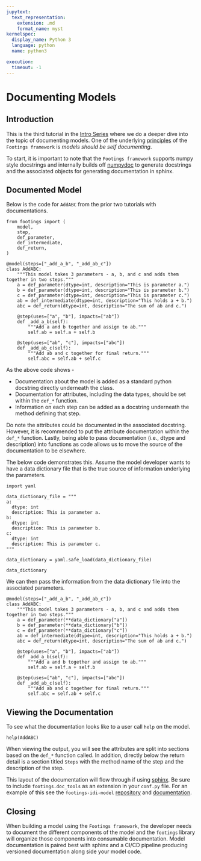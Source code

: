 ```yaml
---
jupytext:
  text_representation:
    extension: .md
    format_name: myst
kernelspec:
  display_name: Python 3
  language: python
  name: python3

execution:
  timeout: -1
---
```


# Documenting Models

## Introduction

This is the third tutorial in the [Intro Series](index.md) where we do a deeper dive into the topic of documenting models. One of the underlying [principles](../../principles.md) of the `Footings framework` is *models should be self documenting*.

To start, it is important to note that the `Footings framework` supports numpy style docstrings and internally builds off [numpydoc](https://numpydoc.readthedocs.io/en/latest/) to generate docstrings and the associated objects for generating documentation in sphinx.

## Documented Model

Below is the code for `AddABC` from the prior two tutorials with documentations.

```{code-cell} ipython3
from footings import (
    model,
    step,
    def_parameter,
    def_intermediate,
    def_return,
)

@model(steps=["_add_a_b", "_add_ab_c"])
class AddABC:
    """This model takes 3 parameters - a, b, and c and adds them together in two steps."""
    a = def_parameter(dtype=int, description="This is parameter a.")
    b = def_parameter(dtype=int, description="This is parameter b.")
    c = def_parameter(dtype=int, description="This is parameter c.")
    ab = def_intermediate(dtype=int, description="This holds a + b.")
    abc = def_return(dtype=int, description="The sum of ab and c.")

    @step(uses=["a", "b"], impacts=["ab"])
    def _add_a_b(self):
        """Add a and b together and assign to ab."""
        self.ab = self.a + self.b

    @step(uses=["ab", "c"], impacts=["abc"])
    def _add_ab_c(self):
        """Add ab and c together for final return."""
        self.abc = self.ab + self.c
```

As the above code shows -

- Documentation about the model is added as a standard python docstring directly underneath the class.
- Documentation for attributes, including the data types, should be set within the `def_*` function.
- Information on each step can be added as a docstring underneath the method defining that step.

Do note the attributes could be documented in the associated docstring. However, it is recommended to put the attribute documentation within the `def_*` function. Lastly, being able to pass documentation (i.e., dtype and description) into functions as code allows us to move the source of the documentation to be elsewhere.

The below code demonstrates this. Assume the model developer wants to have a data dictionary file that is the true source of information underlying the parameters.

```{code-cell} ipython3
import yaml

data_dictionary_file = """
a:
  dtype: int
  description: This is parameter a.
b:
  dtype: int
  description: This is parameter b.
c:
  dtype: int
  description: This is parameter c.
"""

data_dictionary = yaml.safe_load(data_dictionary_file)

data_dictionary
```

We can then pass the information from the data dictionary file into the associated parameters.

```{code-cell} ipython3
@model(steps=["_add_a_b", "_add_ab_c"])
class AddABC:
    """This model takes 3 parameters - a, b, and c and adds them together in two steps."""
    a = def_parameter(**data_dictionary["a"])
    b = def_parameter(**data_dictionary["b"])
    c = def_parameter(**data_dictionary["c"])
    ab = def_intermediate(dtype=int, description="This holds a + b.")
    abc = def_return(dtype=int, description="The sum of ab and c.")

    @step(uses=["a", "b"], impacts=["ab"])
    def _add_a_b(self):
        """Add a and b together and assign to ab."""
        self.ab = self.a + self.b

    @step(uses=["ab", "c"], impacts=["abc"])
    def _add_ab_c(self):
        """Add ab and c together for final return."""
        self.abc = self.ab + self.c
```

## Viewing the Documentation

To see what the documentation looks like to a user call `help` on the model.

```{code-cell} ipython3
help(AddABC)
```

When viewing the output, you will see the attributes are split into sections based on the `def_*` function called. In addition, directly below the return detail is a section titled `Steps` with the method name of the step and the description of the step.

This layout of the  documentation will flow through if using [sphinx](https://www.sphinx-doc.org/en/master/). Be sure to include `footings.doc_tools` as an extension in your `conf.py` file. For an example of this see the `footings-idi-model` [repository](https://github.com/footings/footings-idi-model) and [documentation](https://footings-idi-model.readthedocs.io/en/master/).

## Closing

When building a model using the `Footings framework`, the developer needs to document the different components of the model and the `footings` library will organize those components into consumable documentation. Model documentation is paired best with sphinx and a CI/CD pipeline producing versioned documentation along side your model code.
